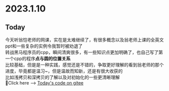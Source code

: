 # 2023.1.10
## Today
今天听翁恺老师的网课，实在是太难继续了，有很多概念以及翁老师上课的全英文ppt和一些复杂的实例令我暂时被劝退了  
转战黑马程序员的cpp，瞬间清爽很多，有一些知识点更加明确了，也自己写了第一个cpp的程序**点与圆的位置关系**  
比较基础，但是是一种实践，感觉还是不错的，争取更好理解的看到翁老师的那个进度，毕竟都是温习~，但是温故而知新，还是有很大收获的  
比如浅拷贝和深拷贝的了解以及对初始化的一些更清晰理解  
:rabbit2:Click here --> [Today's code on gitee](https://gitee.com/C-11nJxxs-web/study/tree/master/cpp/2023.1.10/2023.1.10)
